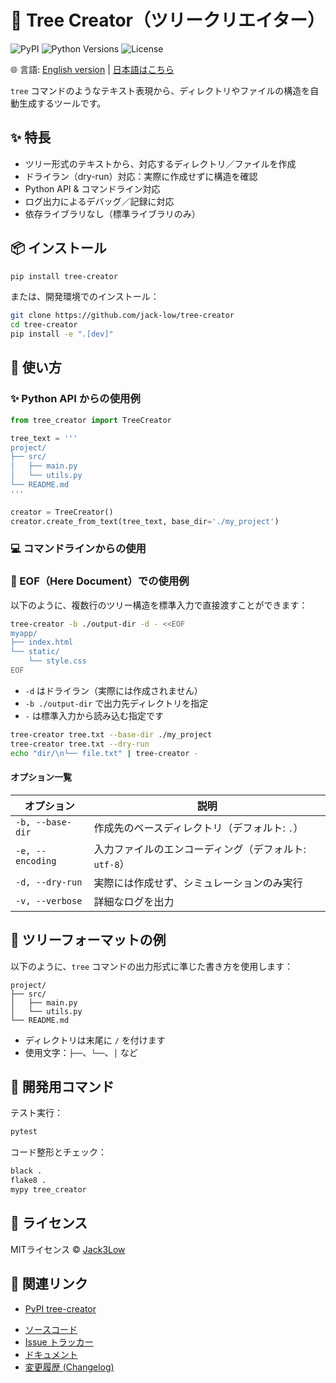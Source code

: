 # 📁 Tree Creator（ツリークリエイター）

![PyPI](https://img.shields.io/pypi/v/tree-creator)
![Python Versions](https://img.shields.io/pypi/pyversions/tree-creator)
![License](https://img.shields.io/pypi/l/tree-creator)

🌐 言語:  [English version](./README.md) | [日本語はこちら](./README.ja.md)

`tree` コマンドのようなテキスト表現から、ディレクトリやファイルの構造を自動生成するツールです。

## ✨ 特長

- ツリー形式のテキストから、対応するディレクトリ／ファイルを作成
- ドライラン（dry-run）対応：実際に作成せずに構造を確認
- Python API & コマンドライン対応
- ログ出力によるデバッグ／記録に対応
- 依存ライブラリなし（標準ライブラリのみ）

## 📦 インストール

```bash
pip install tree-creator
```

または、開発環境でのインストール：

```bash
git clone https://github.com/jack-low/tree-creator
cd tree-creator
pip install -e ".[dev]"
```

## 🚀 使い方

### ✨ Python API からの使用例

```python
from tree_creator import TreeCreator

tree_text = '''
project/
├── src/
│   ├── main.py
│   └── utils.py
└── README.md
'''

creator = TreeCreator()
creator.create_from_text(tree_text, base_dir='./my_project')
```

### 💻 コマンドラインからの使用
### 🧪 EOF（Here Document）での使用例

以下のように、複数行のツリー構造を標準入力で直接渡すことができます：

```bash
tree-creator -b ./output-dir -d - <<EOF
myapp/
├── index.html
└── static/
    └── style.css
EOF
```

- `-d` はドライラン（実際には作成されません）
- `-b ./output-dir` で出力先ディレクトリを指定
- `-` は標準入力から読み込む指定です


```bash
tree-creator tree.txt --base-dir ./my_project
tree-creator tree.txt --dry-run
echo "dir/\n└── file.txt" | tree-creator -
```

#### オプション一覧

| オプション       | 説明                                      |
|------------------|-------------------------------------------|
| `-b, --base-dir` | 作成先のベースディレクトリ（デフォルト: `.`） |
| `-e, --encoding` | 入力ファイルのエンコーディング（デフォルト: `utf-8`） |
| `-d, --dry-run`  | 実際には作成せず、シミュレーションのみ実行 |
| `-v, --verbose`  | 詳細なログを出力                          |

## 📄 ツリーフォーマットの例

以下のように、`tree` コマンドの出力形式に準じた書き方を使用します：

```
project/
├── src/
│   ├── main.py
│   └── utils.py
└── README.md
```

- ディレクトリは末尾に `/` を付けます
- 使用文字：`├──`、`└──`、`│` など

## 🧪 開発用コマンド

テスト実行：

```bash
pytest
```

コード整形とチェック：

```bash
black .
flake8 .
mypy tree_creator
```

## 📜 ライセンス

MITライセンス © [Jack3Low](mailto:xapa.pw@gmail.com)

## 🔗 関連リンク

* [PyPI tree-creator](https://pypi.org/project/tree-creator/)
- [ソースコード](https://github.com/jack-low/tree-creator)
- [Issue トラッカー](https://github.com/jack-low/tree-creator/issues)
- [ドキュメント](https://github.com/jack-low/tree-creator#readme)
 - [変更履歴 (Changelog)](./CHANGELOG.md)
